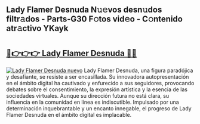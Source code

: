 ## Lady Flamer Desnuda N𝚞𝚎vos desn𝚞dos filtr𝚊dos - Parts-G30 F𝚘tos vid𝚎o - C𝚘ntenido atr𝚊ctivo YKayk

# <h2><a href="http://mb2i6h.tromn.icu/?c=Lady+Flamer+Desnuda">🔗👉👉👉 Lady Flamer Desnuda 🔗🔗</a></h2>

[![Lady Flamer Desnuda nuevo](https://i.imgur.com/pEAQMta.gif)](http://mb2i6h.tromn.icu/?c=Lady+Flamer+Desnuda)
Lady Flamer Desnuda, una figura paradójica y desafiante, se resiste a ser encasillada. Su innovadora autopresentación en el ámbito digital ha cautivado y enfurecido a sus seguidores, provocando debates sobre el consentimiento, la expresión artística y la esencia de las sociedades virtuales. Aunque su dirección futura no está clara, su influencia en la comunidad en línea es indiscutible. Impulsado por una determinación inquebrantable y un encanto innegable, el progreso de Lady Flamer Desnuda en el ámbito digital es implacable.
